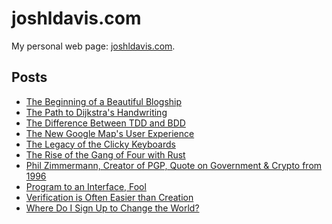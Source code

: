 joshldavis.com
==============

My personal web page: [joshldavis.com](http://joshldavis.com).

## Posts

- [The Beginning of a Beautiful Blogship](http://joshldavis.com/2013/05/11/beginning-of-a-beautiful-blogship/)
- [The Path to Dijkstra's Handwriting](http://joshldavis.com/2013/05/20/the-path-to-dijkstras-handwriting/)
- [The Difference Between TDD and BDD](http://joshldavis.com/2013/05/27/difference-between-tdd-and-bdd/)
- [The New Google Map's User Experience](http://joshldavis.com/2013/06/02/google-maps-new-user-experience/)
- [The Legacy of the Clicky Keyboards](http://joshldavis.com/2013/06/09/the-legacy-of-the-clicky-keyboards/)
- [The Rise of the Gang of Four with Rust](http://joshldavis.com/2013/06/16/the-rise-of-the-gang-of-four-with-rust/)
- [Phil Zimmermann, Creator of PGP, Quote on Government & Crypto from 1996](http://joshldavis.com/2013/06/22/phil-zimmerman-creator-of-pgp-quote-on-government-and-crypto-from-1996/)
- [Program to an Interface, Fool](http://joshldavis.com/2013/07/01/program-to-an-interface-fool/)
- [Verification is Often Easier than Creation](http://joshldavis.com/2013/07/07/verification-is-often-easier-than-creation/)
- [Where Do I Sign Up to Change the World?](http://joshldavis.com/2013/07/17/where-do-i-sign-up-to-change-the-world/)
